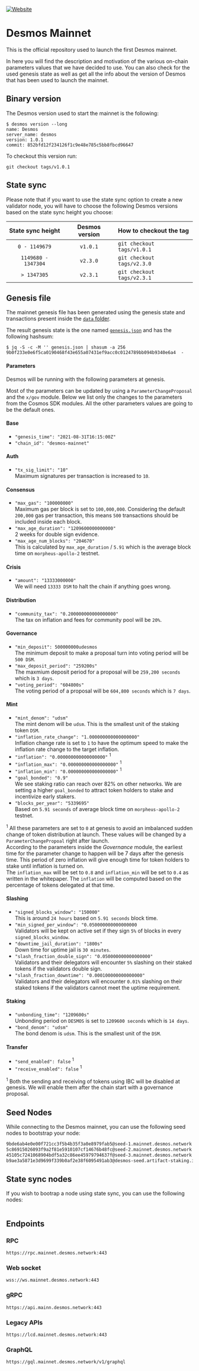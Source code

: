 [![Website](.img/cover.jpg)](https://desmos.network)

# Desmos Mainnet
This is the official repository used to launch the first Desmos mainnet. 

In here you will find the description and motivation of the various on-chain parameters values that we have decided to use.
You can also check for the used genesis state as well as get all the info about the version of Desmos that has been used to launch the mainnet.

## Binary version
The Desmos version used to start the mainnet is the following: 

```shell
$ desmos version --long
name: Desmos
server_name: desmos
version: 1.0.1
commit: 852bfd12f234126f1c9e48e785c5bb8fbcd96647
```

To checkout this version run: 

```
git checkout tags/v1.0.1
```

## State sync 
Please note that if you want to use the state sync option to create a new validator node, 
you will have to choose the following Desmos versions based on the state sync height you choose: 

|  State sync height  | Desmos version | How to checkout the tag    |
|:-------------------:|:--------------:|:---------------------------|
|    `0 - 1149679`    |    `v1.0.1`    | `git checkout tags/v1.0.1` |
| `1149680 - 1347304` |    `v2.3.0`    | `git checkout tags/v2.3.0` |
|     `> 1347305`     |    `v2.3.1`    | `git checkout tags/v2.3.1` |

## Genesis file 
The mainnet genesis file has been generated using the genesis state and transactions present inside the [`data` folder](data).  

The result genesis state is the one named [`genesis.json`](genesis.json) and has the following hashsum:

```shell
$ jq -S -c -M '' genesis.json | shasum -a 256
9b0f233e0e6f5ca0190468f43e655a07431ef9acc0c0124789bb094b9340e6a4  -
```

#### Parameters
Desmos will be running with the following parameters at genesis. 

Most of the parameters can be updated by using a `ParameterChangeProposal` and the `x/gov` module. 
Below we list only the changes to the parameters from the Cosmos SDK modules. 
All the other parameters values are going to be the default ones. 

#### Base
* `"genesis_time": "2021-08-31T16:15:00Z"`
* `"chain_id": "desmos-mainnet"`

#### Auth
* `"tx_sig_limit": "10"`  
   Maximum signatures per transaction is increased to `10`.


#### Consensus
* `"max_gas": "100000000"`  
   Maximum gas per block is set to `100,000,000`. Considering the default `200,000` gas per transaction, this means `500` transactions should be included inside each block.
* `"max_age_duration": "1209600000000000"`  
   2 weeks for double sign evidence.
* `"max_age_num_blocks": "204670"`  
   This is calculated by `max_age_duration` / `5.91` which is the average block time on `morpheus-apollo-2` testnet.

#### Crisis
* `"amount": "13333000000"`  
   We will need `13333 DSM` to halt the chain if anything goes wrong.

#### Distribution
* `"community_tax": "0.200000000000000000"`  
   The tax on inflation and fees for community pool will be `20%`.

#### Governance
* `"min_deposit": 500000000udesmos`  
   The minimum deposit to make a proposal turn into voting period will be `500 DSM`.
* `"max_deposit_period": "259200s"`  
   The maxmium deposit period for a proposal will be `259,200 seconds` which is `3 days`.
* `"voting_period": "604800s"`  
   The voting period of a proposal will be `604,800 seconds` which is `7 days`.

#### Mint
* `"mint_denom": "udsm"`  
   The mint denom will be `udsm`. This is the smallest unit of the staking token `DSM`.
* `"inflation_rate_change": "1.000000000000000000"`  
   Inflation change rate is set to `1` to have the optimum speed to make the inflation rate change to the target inflation.
* `"inflation": "0.000000000000000000"` <sup>1</sup>
* `"inflation_max": "0.000000000000000000"` <sup>1</sup>
* `"inflation_min": "0.000000000000000000"` <sup>1</sup>
* `"goal_bonded": "0.9"`  
   We see staking ratio can reach over 82% on other networks. We are setting a higher `goal_bonded` to attract token holders to stake and incentivize early stakers.
* `"blocks_per_year": "5339695"`  
   Based on `5.91 seconds` of average block time on `morpheus-apollo-2` testnet.

<sup>1</sup> All these parameters are set to `0` at genesis to avoid an imbalanced sudden change of token distribution at launch. 
These values will be changed by a `ParameterChangePropoal` right after launch.   
According to the parameters inside the _Governance_ module, the earliest time for the parameter change to happen will be 7 days after the genesis time. 
This period of zero inflation will give enough time for token holders to stake until inflation is turned on.   
The `inflation_max` will be set to `0.8` and `inflation_min` will be set to `0.4` as written in the whitepaper.
The `inflation` will be computed based on the percentage of tokens delegated at that time.

#### Slashing
* `"signed_blocks_window": "150000"`  
   This is around `24 hours` based on `5.91 seconds` block time.
* `"min_signed_per_window": "0.050000000000000000`  
   Validators will be kept on active set if they sign `5%` of blocks in every `signed_blocks_window`.
* `"downtime_jail_duration": "1800s"`  
   Down time for uptime jail is `30 minutes`.
* `"slash_fraction_double_sign": "0.050000000000000000"`  
   Validators and their delegators will encounter `5%` slashing on their staked tokens if the validators double sign.
* `"slash_fraction_downtime": "0.000100000000000000"`  
   Validators and their delegators will encounter `0.01%` slashing on their staked tokens if the validators cannot meet the uptime requirement.

#### Staking
* `"unbonding_time": "1209600s"`  
   Unbonding period on `DESMOS` is set to `1209600 seconds` which is `14 days`.
* `"bond_denom": "udsm"`  
   The bond denom is `udsm`. This is the smallest unit of the `DSM`.

#### Transfer
* `"send_enabled": false` <sup>1</sup>
* `"receive_enabled": false` <sup>1</sup>

<sup>1</sup> Both the sending and receiving of tokens using IBC will be disabled at genesis. 
We will enable them after the chain start with a governance proposal.  

## Seed Nodes
While connecting to the Desmos mainnet, you can use the following seed nodes to bootstrap your node:

```sh
9bde6ab4e0e00f721cc3f5b4b35f3a0e8979fab5@seed-1.mainnet.desmos.network
5c86915026093f9a2f81e5910107cf14676b48fc@seed-2.mainnet.desmos.network
45105c7241068904bdf5a32c86ee45979794637f@seed-3.mainnet.desmos.network
b9ae3a5871e3d9699f339b0af2e38f6095491ab3@desmos-seed.artifact-staking.io:26656
```

## State sync nodes
If you wish to bootrap a node using state sync, you can use the following nodes:
```sh
```

## Endpoints
### RPC
```
https://rpc.mainnet.desmos.network:443
```

### Web socket
```
wss://ws.mainnet.desmos.network:443
```

### gRPC
```
https://api.mainn.desmos.network:443
```

### Legacy APIs
```
https://lcd.mainnet.desmos.network:443
```

### GraphQL
```
https://gql.mainnet.desmos.network/v1/graphql
```